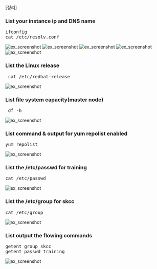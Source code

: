 [정리]


### List your instance ip and DNS name

<pre>
ifconfig
cat /etc/resolv.conf
</pre>
![ex_screenshot](./캡처_linux_ip_dns_cm.PNG)
![ex_screenshot](./캡처_linux_ip_dns_mn.PNG)
![ex_screenshot](./캡처_linux_ip_dns_dn1.PNG)
![ex_screenshot](./캡처_linux_ip_dns_dn2.PNG)
![ex_screenshot](./캡처_linux_ip_dns_dn3.PNG)

### List the Linux release
<pre>
 cat /etc/redhat-release
</pre>
![ex_screenshot](./캡처_linux_version.PNG)

### List file system capacity(master node)
<pre>
 df -h
</pre>
![ex_screenshot](./캡처_linux_filesystem_capa.PNG)

### List command & output for yum repolist enabled
<pre>
yum repolist
</pre>
![ex_screenshot](./캡처_linux_yum_repo.PNG)


### List the /etc/passwd for training
<pre>
cat /etc/passwd
</pre>
![ex_screenshot](./캡처_linux_passwd_entries.PNG)


### List the /etc/group for skcc
<pre>
cat /etc/group
</pre>
![ex_screenshot](./캡처_linux_group_entries.PNG)

### List output the flowing commands
<pre>
getent group skcc
getent passwd training
</pre>
![ex_screenshot](./캡처_getent.PNG)


